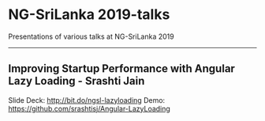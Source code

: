 # NG-SriLanka 2019-talks
Presentations of various talks at NG-SriLanka 2019
***

## Improving Startup Performance with Angular Lazy Loading - Srashti Jain
Slide Deck: http://bit.do/ngsl-lazyloading 
Demo: https://github.com/srashtisj/Angular-LazyLoading
